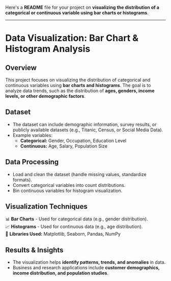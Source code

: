 Here's a **README** file for your project on **visualizing the distribution of a categorical or continuous variable using bar charts or histograms**.  

---

# **Data Visualization: Bar Chart & Histogram Analysis**  

## **Overview**  
This project focuses on visualizing the distribution of categorical and continuous variables using **bar charts and histograms**. The goal is to analyze data trends, such as the distribution of **ages, genders, income levels, or other demographic factors**.  

## **Dataset**  
- The dataset can include demographic information, survey results, or publicly available datasets (e.g., Titanic, Census, or Social Media Data).  
- Example variables:  
  - **Categorical:** Gender, Occupation, Education Level  
  - **Continuous:** Age, Salary, Population Size  

## **Data Processing**  
- Load and clean the dataset (handle missing values, standardize formats).  
- Convert categorical variables into count distributions.  
- Bin continuous variables for histogram visualization.  

## **Visualization Techniques**  
📊 **Bar Charts** - Used for categorical data (e.g., gender distribution).  
📈 **Histograms** - Used for continuous data (e.g., age distribution).  
🎨 **Libraries Used:** Matplotlib, Seaborn, Pandas, NumPy  

## **Results & Insights**  
- The visualization helps **identify patterns, trends, and anomalies** in data.  
- Business and research applications include **customer demographics, income distribution, and population studies**.  
